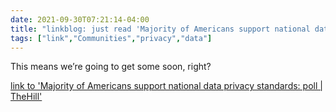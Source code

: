 ```yaml
---
date: 2021-09-30T07:21:14-04:00
title: "linkblog: just read 'Majority of Americans support national data privacy standards: poll | TheHill'"
tags: ["link","Communities","privacy","data"]
---
```

This means we’re going to get some soon, right?
 
[link to 'Majority of Americans support national data privacy standards: poll | TheHill'](https://thehill.com/policy/technology/572607-majority-of-americans-support-national-data-privacy-standards-poll)
